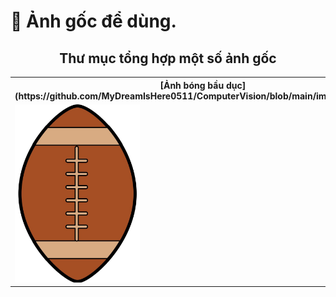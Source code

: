 # 🤖 Ảnh gốc để dùng.

<div align="center">
  <h2>Thư mục tổng hợp một số ảnh gốc</h2>
  <p><em></em></p>


<table>
  <tr>
    <th>[Ảnh bóng bầu dục](https://github.com/MyDreamIsHere0511/ComputerVision/blob/main/images/ball1.jpg)</th>
    <th>Ảnh Sudoku</th>
  </tr>
  <tr>
    <td><img src="ball1.jpg" width="200"></td>
    <td><img src="sudoku.jpg" width="200"></td>
  </tr>
</table>
